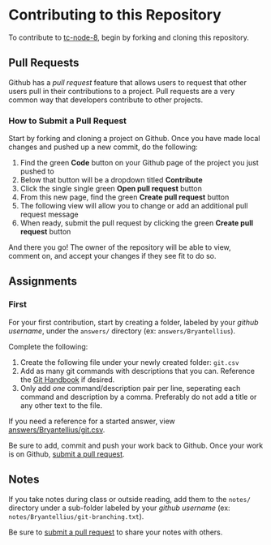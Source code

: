 # Contributing to this Repository

To contribute to [tc-node-8](https://github.com/Bryantellius/tc-node-8), begin by forking and cloning this repository.

## Pull Requests

Github has a _pull request_ feature that allows users to request that other users pull in their contributions to a project. Pull requests are a very common way that developers contribute to other projects.

### How to Submit a Pull Request

Start by forking and cloning a project on Github. Once you have made local changes and pushed up a new commit, do the following:

1. Find the green **Code** button on your Github page of the project you just pushed to
2. Below that button will be a dropdown titled **Contribute**
3. Click the single single green **Open pull request** button
4. From this new page, find the green **Create pull request** button
5. The following view will allow you to change or add an additional pull request message
6. When ready, submit the pull request by clicking the green **Create pull request** button

And there you go! The owner of the repository will be able to view, comment on, and accept your changes if they see fit to do so.

## Assignments

### First

For your first contribution, start by creating a folder, labeled by your _github username_, under the `answers/` directory (ex: `answers/Bryantellius`).

Complete the following:

1. Create the following file under your newly created folder: `git.csv`
2. Add as many git commands with descriptions that you can. Reference the [Git Handbook](https://git-scm.com/book/en/v2) if desired.
3. Only add _one_ command/description pair per line, seperating each command and description by a comma. Preferably do not add a title or any other text to the file.

If you need a reference for a started answer, view [answers/Bryantellius/git.csv](/answers/Bryantellius/git.csv).

Be sure to add, commit and push your work back to Github. Once your work is on Github, [submit a pull request](#how-to-submit-a-pull-request).

## Notes

If you take notes during class or outside reading, add them to the `notes/` directory under a sub-folder labeled by your _github username_ (ex: `notes/Bryantellius/git-branching.txt`).

Be sure to [submit a pull request](#how-to-submit-a-pull-request) to share your notes with others.
